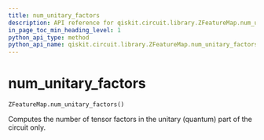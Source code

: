 ```yaml
---
title: num_unitary_factors
description: API reference for qiskit.circuit.library.ZFeatureMap.num_unitary_factors
in_page_toc_min_heading_level: 1
python_api_type: method
python_api_name: qiskit.circuit.library.ZFeatureMap.num_unitary_factors
---
```


# num\_unitary\_factors

<span id="qiskit.circuit.library.ZFeatureMap.num_unitary_factors" />

`ZFeatureMap.num_unitary_factors()`

Computes the number of tensor factors in the unitary (quantum) part of the circuit only.

